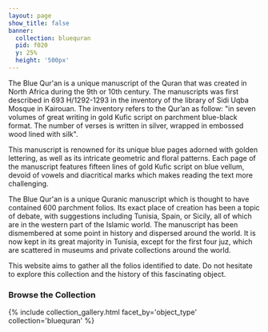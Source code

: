 ```yaml
---
layout: page
show_title: false
banner:
  collection: bluequran
  pid: f020
  y: 25%
  height: '500px'
---
```


The Blue Qur'an is a unique manuscript of the Quran that was created in North Africa during the 9th or 10th century. The manuscripts was first described in 693 H/1292-1293 in the inventory of the library of Sidi Uqba Mosque in Kairouan. The inventory refers to the Qur’an as follow: "in seven volumes of great writing in gold Kufic script on parchment blue-black format. The number of verses is written in silver, wrapped in embossed wood lined with silk".

This manuscript is renowned for its unique blue pages adorned with golden lettering, as well as its intricate geometric and floral patterns. Each page of the manuscript features fifteen lines of gold Kufic script on blue vellum, devoid of vowels and diacritical marks which makes reading the text more challenging. 

The Blue Qur'an is a unique Quranic manuscript which is thought to have contained 600 parchment folios. Its exact place of creation has been a topic of debate, with suggestions including Tunisia, Spain, or Sicily, all of which are in the western part of the Islamic world. The manuscript has been dismembered at some point in history and dispersed around the world. It is now kept in its great majority in Tunisia, except for the first four juz, which are scattered in museums and private collections around the world.

This website aims to gather all the folios identified to date. Do not hesitate to explore this collection and the history of this fascinating object.

### Browse the Collection
{% include collection_gallery.html facet_by='object_type' collection='bluequran' %}